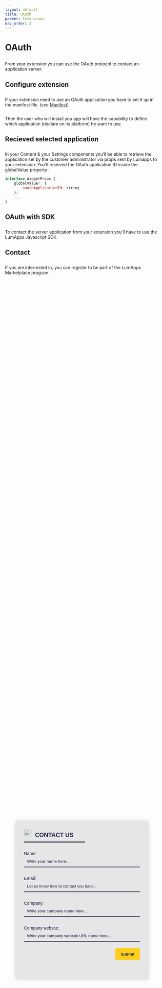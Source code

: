 ```yaml
---
layout: default
title: OAuth
parent: Extensions
nav_order: 3
---
```


# OAuth
From your extension you can use the OAuth protocol to contact an application server.

## Configure extension
If your extension need to use an OAuth application you have to set it up in the manifest file. (see [Manifest](manifest.md#oauth))

Then the user who will install you app will have the capability to define which application (declare on its platform) he want to use.

## Recieved selected application
In your Content & your Settings components you'll be able to retrieve the application set by the customer administrator via props sent by Lumapps to your extension.
You'll recieved the OAuth application ID inside the globalValue property :

```javascript
interface WidgetProps {
    globalValue?: {
        oauthApplicationId: string
    };
    ...
}
```


## OAuth with SDK
To contact the server application from your extension you'll have to use the LumApps Javascript SDK.


## Contact

If you are interrested in, you can register to be part of the LumApps Marketplace program
<style>
.form {
    width        : 440px;
    height       : 520px;
    background   : #e6e6e6;
    border-radius: 8px;
    box-shadow   : 0 0 20px -10px #a9a9a9;
    margin       : calc(50vh - 220px) auto;
    padding      : 20px 30px;
    max-width    : calc(100vw - 40px);
    box-sizing   : border-box;
    font-family  : 'Montserrat', sans-serif;
    position     : relative;
    font-size    : 13px;
}

.form .lumapps-logo {
    width         : 24px;
    margin-right  : 12px;
}

.form h2 {
    margin        : 10px 0;
    padding-bottom: 10px;
    width         : 200px;
    color         : #1a1c40;
    border-bottom : 3px solid #1a1c40
}

.form input {
    width        : 100%;
    padding      : 10px;
    box-sizing   : border-box;
    background   : none;
    outline      : none;
    resize       : none;
    border       : 0;
    font-family  : 'Montserrat', sans-serif;
    transition   : all .3s;
    border-bottom: 2px solid #1a1c40;
}

.form input:focus-within {
    border-bottom: 2px solid #245be7;
}

.form ::placeholder {
    color: #1a1c40;
}

p:before {
    content  : attr(type);
    display  : block;
    margin   : 28px 0 0;
    font-size: 14px;
    color    : #1a1c40
}

.form button {
    float      : right;
    padding    : 12px 18px;
    margin     : 8px 0 0;
    font-family: 'Montserrat', sans-serif;
    border     : 0px solid #78788c;
    border-radius: 4px;
    background : 0;
    color      : #1a1c40;
    font-weight: bold;
    background-color: #ffcf1e;
    cursor     : pointer;
    transition : all .3s
}

.form button:hover {
    background: #1a1c40;
    color     : #fff
}

.form div {
    content      : 'Hi';
    position     : absolute;
    bottom       : -15px;
    right        : -20px;
    background   : #50505a;
    color        : #fff;
    width        : 320px;
    padding      : 16px 4px 16px 0;
    border-radius: 6px;
    font-size    : 13px;
    box-shadow   : 10px 10px 40px -14px #000
}

.form span {
    margin: 0 5px 0 15px
}
</style>

<script>
    function submitForm() {
        const form = document.querySelector('form[name="contact_form"]');
        const userName = form.elements['name'].value;
        const userEmail = form.elements['email'].value;
        const companyNane = form.elements['company'].value;
        const companyWebsite = form.elements['companyWebsite'].value;
        const body = `A new MP Program request from ${userName} (${userEmail}) - ${company} (${companyWebsite})`;
        const email = 'gregory@lumapps.com'; 
        alert(body);
        const mail = document.createElement("a");
        mail.href = `mailto:${email}?body=${body}`;
        mail.click();
    }
</script>

<form class="form" name="contact_form" onSubmit="submitForm()">
    <h2><img class="lumapps-logo" src="https://static.crozdesk.com/web_app_library/providers/logos/000/004/430/original/lumapps-1559230943-logo.png?1559230943"/>CONTACT US</h2>
    <p type="Name:">
        <input placeholder="Write your name here.." name="name"/>
    </p>
    <p type="Email:">
        <input placeholder="Let us know how to contact you back.." name="email"/>
    </p>
    <p type="Company:">
        <input placeholder="Write your campany name here..." name="company"/>
    </p>
    <p type="Company website:" name="companyWebsite">
        <input placeholder="Write your campany website URL name here..."/>
    </p>
    <button>Submit</button>
</form>
